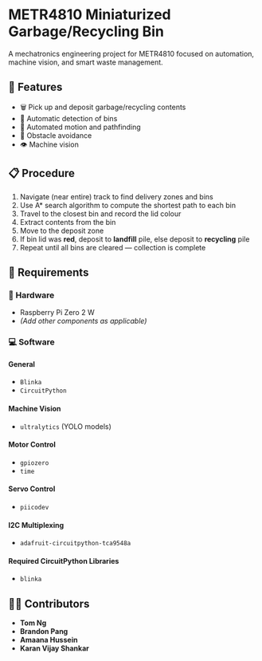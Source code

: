 # METR4810 Miniaturized Garbage/Recycling Bin

A mechatronics engineering project for METR4810 focused on automation, machine vision, and smart waste management.

## 🚀 Features

- 🗑️ Pick up and deposit garbage/recycling contents
- 🧠 Automatic detection of bins
- 🤖 Automated motion and pathfinding
- 🚧 Obstacle avoidance
- 👁️ Machine vision

## 📋 Procedure

1. Navigate (near entire) track to find delivery zones and bins
2. Use A* search algorithm to compute the shortest path to each bin
3. Travel to the closest bin and record the lid colour
4. Extract contents from the bin
5. Move to the deposit zone
6. If bin lid was **red**, deposit to **landfill** pile, else deposit to **recycling** pile
7. Repeat until all bins are cleared — collection is complete

## 🧰 Requirements

### 🔧 Hardware

- Raspberry Pi Zero 2 W  
- *(Add other components as applicable)*

### 💻 Software

#### General

- `Blinka`
- `CircuitPython`

#### Machine Vision

- `ultralytics` (YOLO models)

#### Motor Control

- `gpiozero`
- `time`

#### Servo Control

- `piicodev`

#### I2C Multiplexing

- `adafruit-circuitpython-tca9548a`

#### Required CircuitPython Libraries

- `blinka`

## 👨‍💻 Contributors

- **Tom Ng**
- **Brandon Pang**
- **Amaana Hussein**
- **Karan Vijay Shankar**

